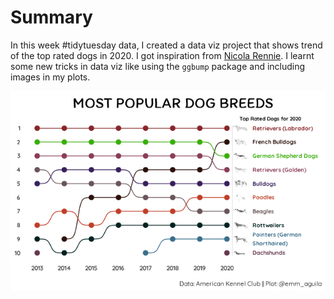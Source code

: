 # Summary

In this week \#tidytuesday data, I created a data viz project that shows trend of the top rated dogs in 2020. I got inspiration from [Nicola Rennie](https://twitter.com/nrennie35/status/1488499506236772352 "Twitter Post"). I learnt some new tricks in data viz like using the `ggbump` package and including images in my plots.



![](dog_plot.png)
